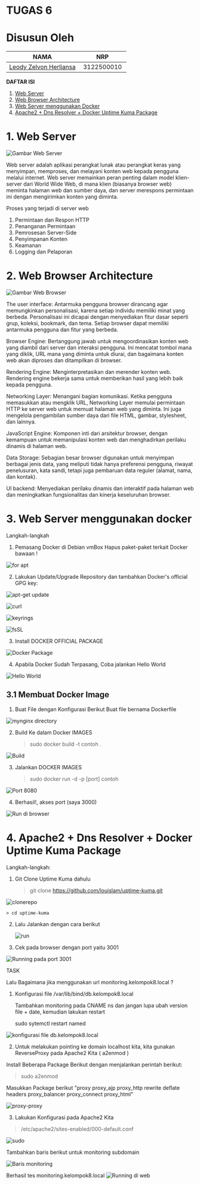 # TUGAS 6

# Disusun Oleh

| NAMA | NRP |
| ---- | --- |
| [Leody Zelvon Herliansa](https://github.com/Leodyz/SysAdmin-31222500010)| 3122500010 | 

**DAFTAR ISI**

1. [Web Server](#web-server)
2. [Web Browser Architecture](#web-browser-architecture)
3. [Web Server menggunakan Docker](#web-server-menggunakan-docker)
4. [Apache2 + Dns Resolver + Docker Uptime Kuma Package](#4-apache2--dns-resolver--docker-uptime-kuma-package)


# 1. Web Server
![Gambar Web Server](https://github.com/Leodyz/SysAdmin-31222500010/blob/main/Tugas_6/Web%20Server.drawio.png)

Web server adalah aplikasi perangkat lunak atau perangkat keras yang menyimpan, memproses, dan melayani konten web kepada pengguna melalui internet. Web server memainkan peran penting dalam model klien-server dari World Wide Web, di mana klien (biasanya browser web) meminta halaman web dan sumber daya, dan server merespons permintaan ini dengan mengirimkan konten yang diminta.

Proses yang terjadi di server web

1. Permintaan dan Respon HTTP
2. Penanganan Permintaan
3. Pemrosesan Server-Side
4. Penyimpanan Konten
5. Keamanan
6. Logging dan Pelaporan

# 2. Web Browser Architecture

![Gambar Web Browser](https://github.com/Leodyz/SysAdmin-31222500010/blob/main/Tugas_6/Web%20Browser.drawio.pngw)

The user interface: Antarmuka pengguna browser dirancang agar memungkinkan personalisasi, karena setiap individu memiliki minat yang berbeda. Personalisasi ini dicapai dengan menyediakan fitur dasar seperti grup, koleksi, bookmark, dan tema. Setiap browser dapat memiliki antarmuka pengguna dan fitur yang berbeda.

Browser Engine: Bertanggung jawab untuk mengoordinasikan konten web yang diambil dari server dan interaksi pengguna. Ini mencatat tombol mana yang diklik, URL mana yang diminta untuk diurai, dan bagaimana konten web akan diproses dan ditampilkan di browser.

Rendering Engine: Menginterpretasikan dan merender konten web. Rendering engine bekerja sama untuk memberikan hasil yang lebih baik kepada pengguna.

Networking Layer: Menangani bagian komunikasi. Ketika pengguna memasukkan atau mengklik URL, Networking Layer memulai permintaan HTTP ke server web untuk memuat halaman web yang diminta. Ini juga mengelola pengambilan sumber daya dari file HTML, gambar, stylesheet, dan lainnya.

JavaScript Engine: Komponen inti dari arsitektur browser, dengan kemampuan untuk memanipulasi konten web dan menghadirkan perilaku dinamis di halaman web.

Data Storage: Sebagian besar browser digunakan untuk menyimpan berbagai jenis data, yang meliputi tidak hanya preferensi pengguna, riwayat penelusuran, kata sandi, tetapi juga pembaruan data reguler (alamat, nama, dan kontak).

UI backend: Menyediakan perilaku dinamis dan interaktif pada halaman web dan meningkatkan fungsionalitas dan kinerja keseluruhan browser.

# 3. Web Server menggunakan docker

Langkah-langkah

1. Pemasang Docker di Debian vmBox
Hapus paket-paket terkait Docker bawaan !

![for apt ](https://github.com/Leodyz/SysAdmin-31222500010/blob/main/Tugas_6/assets/1.%20for%20docker.png)

2. Lakukan Update/Upgrade Repository dan tambahkan Docker's official GPG key:

![apt-get update](https://github.com/Leodyz/SysAdmin-31222500010/blob/main/Tugas_6/assets/2.%20apt%20get%20update.png)

![curl](https://github.com/Leodyz/SysAdmin-31222500010/blob/main/Tugas_6/assets/3.install%20certificates%20curl.png)

![keyrings](https://github.com/Leodyz/SysAdmin-31222500010/blob/main/Tugas_6/assets/4.keyrings.png)

![fsSL](https://github.com/Leodyz/SysAdmin-31222500010/blob/main/Tugas_6/assets/5.png)



3. Install DOCKER OFFICIAL PACKAGE

![Docker Package](https://github.com/Leodyz/SysAdmin-31222500010/blob/main/Tugas_6/assets/6.png)



4. Apabila Docker Sudah Terpasang, Coba jalankan Hello World

![Hello World](https://github.com/Leodyz/SysAdmin-31222500010/blob/main/Tugas_6/assets/7.png)



## 3.1 Membuat Docker Image

1. Buat File dengan Konfigurasi Berikut Buat file bernama Dockerfile

![mynginx directory](https://github.com/Leodyz/SysAdmin-31222500010/blob/main/Tugas_6/assets/8.png)

2. Build Ke dalam Docker IMAGES

    > sudo docker build -t contoh .

![Build](https://github.com/Leodyz/SysAdmin-31222500010/blob/main/Tugas_6/assets/9.png)

3. Jalankan DOCKER IMAGES

    >  sudo docker run -d -p [port] contoh

![Port 8080](https://github.com/Leodyz/SysAdmin-31222500010/blob/main/Tugas_6/assets/10.dockerrun.png)

4. Berhasil!, akses port (saya 3000)

![Run di browser](https://github.com/Leodyz/SysAdmin-31222500010/blob/main/Tugas_6/assets/11_dockerrun.png)


# 4. Apache2 + Dns Resolver + Docker Uptime Kuma Package

Langkah-langkah:

1. Git Clone Uptime Kuma dahulu

    > git clone https://github.com/louislam/uptime-kuma.git

![clonerepo](https://github.com/Leodyz/SysAdmin-31222500010/blob/main/Tugas_6/assets/12.cloneKUMARepo.png)

    > cd uptime-kuma

2. Lalu Jalankan dengan cara berikut

   ![run](https://github.com/Leodyz/SysAdmin-31222500010/blob/main/Tugas_6/assets/13.RunKumaREpo.png)


4. Cek pada browser dengan port yaitu 3001

![Running pada port 3001](https://github.com/Leodyz/SysAdmin-31222500010/blob/main/Tugas_6/assets/14.%20running%20uptime%20kuma.png)

TASK

Lalu Bagaimana jika menggunakan url monitoring.kelompok8.local ?

1. Konfigurasi file /var/lib/bind/db.kelompok8.local

    Tambahkan monitoring pada CNAME ns dan jangan lupa ubah version file + date, kemudian lakukan restart

    sudo sytemctl restart named

![konfigurasi file db.kelompok8.local](https://github.com/Leodyz/SysAdmin-31222500010/blob/main/Tugas_6/assets/15.%20tambahkan%20monitoring%20di%20db.kelompok8.local.png)

2. Untuk melakukan pointing ke domain localhost kita, kita gunakan ReverseProxy pada Apache2 Kita ( a2enmod )


Install Beberapa Package Berikut dengan menjalankan perintah berikut:

> sudo a2enmod

Masukkan Package berikut "proxy proxy_ajp proxy_http rewrite deflate headers proxy_balancer proxy_connect proxy_html"

![proxy-proxy](https://github.com/Leodyz/SysAdmin-31222500010/blob/main/Tugas_6/assets/16.%20package%20yang%20proxy2.png)

3. Lakukan Konfigurasi pada Apache2 Kita

> /etc/apache2/sites-enabled/000-default.conf

![sudo](https://github.com/Leodyz/SysAdmin-31222500010/blob/main/Tugas_6/assets/17.%20setting%20enabled.png)

Tambahkan baris berikut untuk monitoring subdomain

![Baris monitoring](https://github.com/Leodyz/SysAdmin-31222500010/blob/main/Tugas_6/assets/18.%20tambah%20baris%20monitoring.png)


Berhasil tes monitoring.kelompok8.local
![Running di web](https://github.com/Leodyz/SysAdmin-31222500010/blob/main/Tugas_6/assets/19.test%20di%20web.png)
